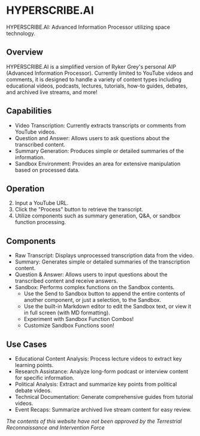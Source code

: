 # HYPERSCRIBE.AI

HYPERSCRIBE.AI: Advanced Information Processor utilizing space technology.

## Overview

HYPERSCRIBE.AI is a simplified version of Ryker Grey's personal AIP (Advanced Information Processor). Currently limited to YouTube videos and comments, it is designed to handle a variety of content types including educational videos, podcasts, lectures, tutorials, how-to guides, debates, and archived live streams, and more!

## Capabilities

- Video Transcription: Currently extracts transcripts or comments from YouTube videos.
- Question and Answer: Allows users to ask questions about the transcribed content.
- Summary Generation: Produces simple or detailed summaries of the information.
- Sandbox Environment: Provides an area for extensive manipulation based on processed data.

## Operation

2. Input a YouTube URL.
3. Click the "Process" button to retrieve the transcript.
5. Utilize components such as summary generation, Q&A, or sandbox function processing.

## Components

- Raw Transcript: Displays unprocessed transcription data from the video.
- Summary: Generates simple or detailed summaries of the transcription content.
- Question & Answer: Allows users to input questions about the transcribed content and receive answers.
- Sandbox: Performs complex functions on the Sandbox contents.
  - Use the Send to Sandbox button to append the entire contents of another component, or just a selection, to the Sandbox.
  - Use the built-in Markdown editor to edit the Sandbox text, or view it in full screen (with MD formatting).
  - Experiment with Sandbox Function Combos!
  - Customize Sandbox Functions soon!

## Use Cases

- Educational Content Analysis: Process lecture videos to extract key learning points.
- Research Assistance: Analyze long-form podcast or interview content for specific information.
- Political Analysis: Extract and summarize key points from political debate videos.
- Technical Documentation: Generate comprehensive guides from tutorial videos.
- Event Recaps: Summarize archived live stream content for easy review.


_The contents of this website have not been approved by the Terrestrial Reconnaissance and Intervention Force_

